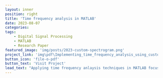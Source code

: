 ```yaml
---
layout: inner
position: right
title: 'Time frequency analysis in MATLAB'
date: 2023-08-07
categories: 
tags: 
    - Digital Signal Processing
    - MATLAB
    - Research Paper
featured_image: 'img/posts/2023-custom-spectrogram.png'
project_link: 'img\pdf\Implementing_time_frequency_analysis_using_custom_spectrogram_program_in_MATLAB_with_applications_to_radar_and_biomedical_signals_processing.pdf'
button_icon: 'file-o-pdf'
button_text: 'Visit Project'
lead_text: "Applying time frequency anlaysis techniques in MATLAB focusing on implementation and applications to radar and biomedical signals processing"
---
```

